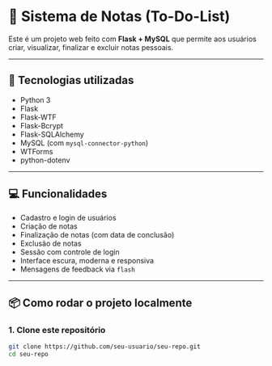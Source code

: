 # 📝 Sistema de Notas (To-Do-List)

Este é um projeto web feito com **Flask + MySQL** que permite aos usuários criar, visualizar, finalizar e excluir notas pessoais.

---

## 🚀 Tecnologias utilizadas

- Python 3
- Flask
- Flask-WTF
- Flask-Bcrypt
- Flask-SQLAlchemy
- MySQL (com `mysql-connector-python`)
- WTForms
- python-dotenv

---

## 💻 Funcionalidades

- Cadastro e login de usuários
- Criação de notas
- Finalização de notas (com data de conclusão)
- Exclusão de notas
- Sessão com controle de login
- Interface escura, moderna e responsiva
- Mensagens de feedback via `flash`

---

## 📦 Como rodar o projeto localmente

### 1. Clone este repositório

```bash
git clone https://github.com/seu-usuario/seu-repo.git
cd seu-repo

